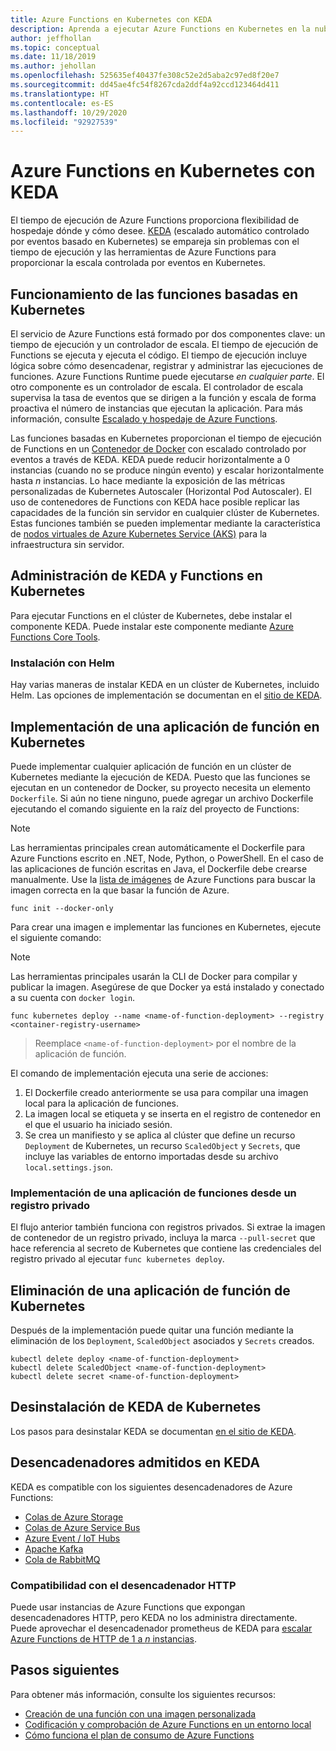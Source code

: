 ```yaml
---
title: Azure Functions en Kubernetes con KEDA
description: Aprenda a ejecutar Azure Functions en Kubernetes en la nube o en el entorno local mediante KEDA, el escalado automático controlado por eventos basado en Kubernetes.
author: jeffhollan
ms.topic: conceptual
ms.date: 11/18/2019
ms.author: jehollan
ms.openlocfilehash: 525635ef40437fe308c52e2d5aba2c97ed8f20e7
ms.sourcegitcommit: dd45ae4fc54f8267cda2ddf4a92ccd123464d411
ms.translationtype: HT
ms.contentlocale: es-ES
ms.lasthandoff: 10/29/2020
ms.locfileid: "92927539"
---
```

# <a name="azure-functions-on-kubernetes-with-keda"></a>Azure Functions en Kubernetes con KEDA

El tiempo de ejecución de Azure Functions proporciona flexibilidad de hospedaje dónde y cómo desee.  [KEDA](https://keda.sh) (escalado automático controlado por eventos basado en Kubernetes) se empareja sin problemas con el tiempo de ejecución y las herramientas de Azure Functions para proporcionar la escala controlada por eventos en Kubernetes.

## <a name="how-kubernetes-based-functions-work"></a>Funcionamiento de las funciones basadas en Kubernetes

El servicio de Azure Functions está formado por dos componentes clave: un tiempo de ejecución y un controlador de escala.  El tiempo de ejecución de Functions se ejecuta y ejecuta el código.  El tiempo de ejecución incluye lógica sobre cómo desencadenar, registrar y administrar las ejecuciones de funciones.  Azure Functions Runtime puede ejecutarse *en cualquier parte*.  El otro componente es un controlador de escala.  El controlador de escala supervisa la tasa de eventos que se dirigen a la función y escala de forma proactiva el número de instancias que ejecutan la aplicación.  Para más información, consulte [Escalado y hospedaje de Azure Functions](functions-scale.md).

Las funciones basadas en Kubernetes proporcionan el tiempo de ejecución de Functions en un [Contenedor de Docker](functions-create-function-linux-custom-image.md) con escalado controlado por eventos a través de KEDA.  KEDA puede reducir horizontalmente a 0 instancias (cuando no se produce ningún evento) y escalar horizontalmente hasta *n* instancias. Lo hace mediante la exposición de las métricas personalizadas de Kubernetes Autoscaler (Horizontal Pod Autoscaler).  El uso de contenedores de Functions con KEDA hace posible replicar las capacidades de la función sin servidor en cualquier clúster de Kubernetes.  Estas funciones también se pueden implementar mediante la característica de [nodos virtuales de Azure Kubernetes Service (AKS)](../aks/virtual-nodes-cli.md) para la infraestructura sin servidor.

## <a name="managing-keda-and-functions-in-kubernetes"></a>Administración de KEDA y Functions en Kubernetes

Para ejecutar Functions en el clúster de Kubernetes, debe instalar el componente KEDA. Puede instalar este componente mediante [Azure Functions Core Tools](functions-run-local.md).

### <a name="installing-with-helm"></a>Instalación con Helm

Hay varias maneras de instalar KEDA en un clúster de Kubernetes, incluido Helm.  Las opciones de implementación se documentan en el [sitio de KEDA](https://keda.sh/docs/1.4/deploy/).

## <a name="deploying-a-function-app-to-kubernetes"></a>Implementación de una aplicación de función en Kubernetes

Puede implementar cualquier aplicación de función en un clúster de Kubernetes mediante la ejecución de KEDA.  Puesto que las funciones se ejecutan en un contenedor de Docker, su proyecto necesita un elemento `Dockerfile`.  Si aún no tiene ninguno, puede agregar un archivo Dockerfile ejecutando el comando siguiente en la raíz del proyecto de Functions:

> [!NOTE]
> Las herramientas principales crean automáticamente el Dockerfile para Azure Functions escrito en .NET, Node, Python, o PowerShell. En el caso de las aplicaciones de función escritas en Java, el Dockerfile debe crearse manualmente. Use la [lista de imágenes](https://github.com/Azure/azure-functions-docker) de Azure Functions para buscar la imagen correcta en la que basar la función de Azure.

```cli
func init --docker-only
```

Para crear una imagen e implementar las funciones en Kubernetes, ejecute el siguiente comando:

> [!NOTE]
> Las herramientas principales usarán la CLI de Docker para compilar y publicar la imagen. Asegúrese de que Docker ya está instalado y conectado a su cuenta con `docker login`.

```cli
func kubernetes deploy --name <name-of-function-deployment> --registry <container-registry-username>
```

> Reemplace `<name-of-function-deployment>` por el nombre de la aplicación de función.

El comando de implementación ejecuta una serie de acciones:
1. El Dockerfile creado anteriormente se usa para compilar una imagen local para la aplicación de funciones.
2. La imagen local se etiqueta y se inserta en el registro de contenedor en el que el usuario ha iniciado sesión.
3. Se crea un manifiesto y se aplica al clúster que define un recurso `Deployment` de Kubernetes, un recurso `ScaledObject` y `Secrets`, que incluye las variables de entorno importadas desde su archivo `local.settings.json`.

### <a name="deploying-a-function-app-from-a-private-registry"></a>Implementación de una aplicación de funciones desde un registro privado

El flujo anterior también funciona con registros privados.  Si extrae la imagen de contenedor de un registro privado, incluya la marca `--pull-secret` que hace referencia al secreto de Kubernetes que contiene las credenciales del registro privado al ejecutar `func kubernetes deploy`.

## <a name="removing-a-function-app-from-kubernetes"></a>Eliminación de una aplicación de función de Kubernetes

Después de la implementación puede quitar una función mediante la eliminación de los `Deployment`, `ScaledObject` asociados y `Secrets` creados.

```cli
kubectl delete deploy <name-of-function-deployment>
kubectl delete ScaledObject <name-of-function-deployment>
kubectl delete secret <name-of-function-deployment>
```

## <a name="uninstalling-keda-from-kubernetes"></a>Desinstalación de KEDA de Kubernetes

Los pasos para desinstalar KEDA se documentan [en el sitio de KEDA](https://keda.sh/docs/1.4/deploy/).

## <a name="supported-triggers-in-keda"></a>Desencadenadores admitidos en KEDA

KEDA es compatible con los siguientes desencadenadores de Azure Functions:

* [Colas de Azure Storage](functions-bindings-storage-queue.md)
* [Colas de Azure Service Bus](functions-bindings-service-bus.md)
* [Azure Event / IoT Hubs](functions-bindings-event-hubs.md)
* [Apache Kafka](https://github.com/azure/azure-functions-kafka-extension)
* [Cola de RabbitMQ](https://github.com/azure/azure-functions-rabbitmq-extension)

### <a name="http-trigger-support"></a>Compatibilidad con el desencadenador HTTP

Puede usar instancias de Azure Functions que expongan desencadenadores HTTP, pero KEDA no los administra directamente.  Puede aprovechar el desencadenador prometheus de KEDA para [escalar Azure Functions de HTTP de 1 a *n* instancias](https://dev.to/anirudhgarg_99/scale-up-and-down-a-http-triggered-function-app-in-kubernetes-using-keda-4m42).

## <a name="next-steps"></a>Pasos siguientes
Para obtener más información, consulte los siguientes recursos:

* [Creación de una función con una imagen personalizada](functions-create-function-linux-custom-image.md)
* [Codificación y comprobación de Azure Functions en un entorno local](functions-develop-local.md)
* [Cómo funciona el plan de consumo de Azure Functions](functions-scale.md)